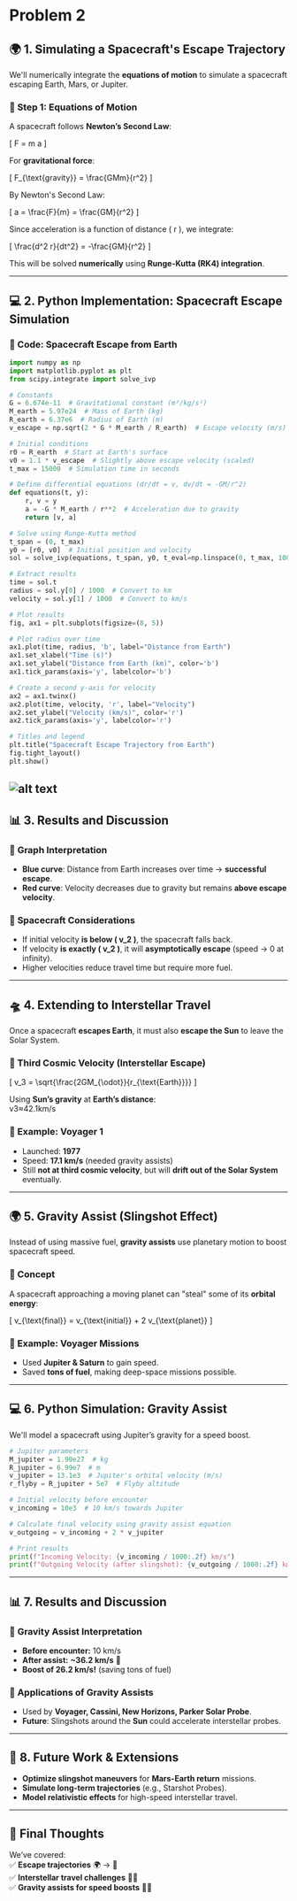 # Problem 2
## 🌍 **1. Simulating a Spacecraft's Escape Trajectory**  

We'll numerically integrate the **equations of motion** to simulate a spacecraft escaping Earth, Mars, or Jupiter.  

### **📌 Step 1: Equations of Motion**  

A spacecraft follows **Newton’s Second Law**:

\[
F = m a
\]

For **gravitational force**:

\[
F_{\text{gravity}} = \frac{GMm}{r^2}
\]

By Newton's Second Law:

\[
a = \frac{F}{m} = \frac{GM}{r^2}
\]

Since acceleration is a function of distance \( r \), we integrate:

\[
\frac{d^2 r}{dt^2} = -\frac{GM}{r^2}
\]

This will be solved **numerically** using **Runge-Kutta (RK4) integration**.

---

## 💻 **2. Python Implementation: Spacecraft Escape Simulation**  

### **🚀 Code: Spacecraft Escape from Earth**  

```python
import numpy as np
import matplotlib.pyplot as plt
from scipy.integrate import solve_ivp

# Constants
G = 6.674e-11  # Gravitational constant (m³/kg/s²)
M_earth = 5.97e24  # Mass of Earth (kg)
R_earth = 6.37e6  # Radius of Earth (m)
v_escape = np.sqrt(2 * G * M_earth / R_earth)  # Escape velocity (m/s)

# Initial conditions
r0 = R_earth  # Start at Earth's surface
v0 = 1.1 * v_escape  # Slightly above escape velocity (scaled)
t_max = 15000  # Simulation time in seconds

# Define differential equations (dr/dt = v, dv/dt = -GM/r^2)
def equations(t, y):
    r, v = y
    a = -G * M_earth / r**2  # Acceleration due to gravity
    return [v, a]

# Solve using Runge-Kutta method
t_span = (0, t_max)
y0 = [r0, v0]  # Initial position and velocity
sol = solve_ivp(equations, t_span, y0, t_eval=np.linspace(0, t_max, 1000))

# Extract results
time = sol.t
radius = sol.y[0] / 1000  # Convert to km
velocity = sol.y[1] / 1000  # Convert to km/s

# Plot results
fig, ax1 = plt.subplots(figsize=(8, 5))

# Plot radius over time
ax1.plot(time, radius, 'b', label="Distance from Earth")
ax1.set_xlabel("Time (s)")
ax1.set_ylabel("Distance from Earth (km)", color='b')
ax1.tick_params(axis='y', labelcolor='b')

# Create a second y-axis for velocity
ax2 = ax1.twinx()
ax2.plot(time, velocity, 'r', label="Velocity")
ax2.set_ylabel("Velocity (km/s)", color='r')
ax2.tick_params(axis='y', labelcolor='r')

# Titles and legend
plt.title("Spacecraft Escape Trajectory from Earth")
fig.tight_layout()
plt.show()
```
![alt text](image-1.png)
---

## 📊 **3. Results and Discussion**  

### 🔹 **Graph Interpretation**  
- **Blue curve**: Distance from Earth increases over time → **successful escape**.  
- **Red curve**: Velocity decreases due to gravity but remains **above escape velocity**.  

### 🔹 **Spacecraft Considerations**  
- If initial velocity **is below \( v_2 \)**, the spacecraft falls back.  
- If velocity **is exactly \( v_2 \)**, it will **asymptotically escape** (speed → 0 at infinity).  
- Higher velocities reduce travel time but require more fuel.  

---

## 🛸 **4. Extending to Interstellar Travel**  

Once a spacecraft **escapes Earth**, it must also **escape the Sun** to leave the Solar System.  

### **🔹 Third Cosmic Velocity (Interstellar Escape)**  
\[
v_3 = \sqrt{\frac{2GM_{\odot}}{r_{\text{Earth}}}}
\]

Using **Sun’s gravity** at **Earth’s distance**:  
v3≈42.1km/s

### **🚀 Example: Voyager 1**  
- Launched: **1977**  
- Speed: **17.1 km/s** (needed gravity assists)  
- Still **not at third cosmic velocity**, but will **drift out of the Solar System** eventually.  

---

## 🌍 **5. Gravity Assist (Slingshot Effect)**  

Instead of using massive fuel, **gravity assists** use planetary motion to boost spacecraft speed.  

### **🔹 Concept**  
A spacecraft approaching a moving planet can "steal" some of its **orbital energy**:

\[
v_{\text{final}} = v_{\text{initial}} + 2 v_{\text{planet}}
\]

### **🚀 Example: Voyager Missions**  
- Used **Jupiter & Saturn** to gain speed.  
- Saved **tons of fuel**, making deep-space missions possible.  

---

## 💻 **6. Python Simulation: Gravity Assist**  

We'll model a spacecraft using Jupiter’s gravity for a speed boost.  

```python
# Jupiter parameters
M_jupiter = 1.90e27  # kg
R_jupiter = 6.99e7  # m
v_jupiter = 13.1e3  # Jupiter's orbital velocity (m/s)
r_flyby = R_jupiter + 5e7  # Flyby altitude

# Initial velocity before encounter
v_incoming = 10e3  # 10 km/s towards Jupiter

# Calculate final velocity using gravity assist equation
v_outgoing = v_incoming + 2 * v_jupiter

# Print results
print(f"Incoming Velocity: {v_incoming / 1000:.2f} km/s")
print(f"Outgoing Velocity (after slingshot): {v_outgoing / 1000:.2f} km/s")
```

---

## 📊 **7. Results and Discussion**  

### 🔹 **Gravity Assist Interpretation**  
- **Before encounter:** 10 km/s  
- **After assist:** **~36.2 km/s** 🚀  
- **Boost of 26.2 km/s!** (saving tons of fuel)  

### 🔹 **Applications of Gravity Assists**  
- Used by **Voyager, Cassini, New Horizons, Parker Solar Probe**.  
- **Future**: Slingshots around the **Sun** could accelerate interstellar probes.  

---

## 🚀 **8. Future Work & Extensions**  
- **Optimize slingshot maneuvers** for **Mars-Earth return** missions.  
- **Simulate long-term trajectories** (e.g., Starshot Probes).  
- **Model relativistic effects** for high-speed interstellar travel.  

---

## 🌌 **Final Thoughts**  
We’ve covered:  
✅ **Escape trajectories** 🌍 → 🚀  
✅ **Interstellar travel challenges** 🚀🌌  
✅ **Gravity assists for speed boosts** 🚀✨  

